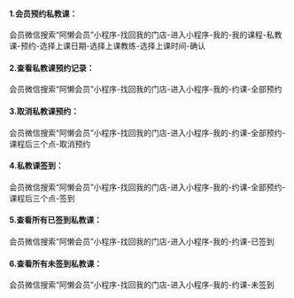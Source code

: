 #### 1.会员预约私教课：

会员微信搜索“阿懒会员”小程序-找回我的门店-进入小程序-我的-我的课程-私教课-预约-选择上课日期-选择上课教练-选择上课时间-确认

#### 2.查看私教课预约记录：

会员微信搜索“阿懒会员”小程序-找回我的门店-进入小程序-我的-约课-全部预约

#### 3.取消私教课预约：

会员微信搜索“阿懒会员”小程序-找回我的门店-进入小程序-我的-约课-全部预约-课程后三个点-取消预约

#### 4.私教课签到：

会员微信搜索“阿懒会员”小程序-找回我的门店-进入小程序-我的-约课-全部预约-课程后三个点-签到

#### 5.查看所有已签到私教课：

会员微信搜索“阿懒会员”小程序-找回我的门店-进入小程序-我的-约课-已签到

#### 6.查看所有未签到私教课：

会员微信搜索“阿懒会员”小程序-找回我的门店-进入小程序-我的-约课-未签到

